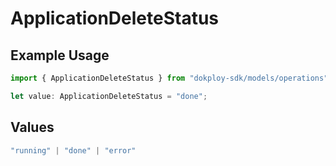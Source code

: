 # ApplicationDeleteStatus

## Example Usage

```typescript
import { ApplicationDeleteStatus } from "dokploy-sdk/models/operations";

let value: ApplicationDeleteStatus = "done";
```

## Values

```typescript
"running" | "done" | "error"
```